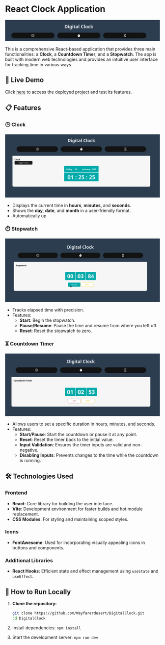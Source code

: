 # React Clock Application

![Countdown Timer](./public/screenshots/01-24.webp)

This is a comprehensive React-based application that provides three main functionalities: a **Clock**, a **Countdown Timer**, and a **Stopwatch**. The app is built with modern web technologies and provides an intuitive user interface for tracking time in various ways.

## 🚀 Live Demo

Click [here](https://digital-clock-inky-pi.vercel.app/) to access the deployed project and test its features.

## 📋 Features

### 🕒 Clock

![Countdown Timer](./public/screenshots/01-25.webp)

- Displays the current time in **hours**, **minutes**, and **seconds**.
- Shows the **day**, **date**, and **month** in a user-friendly format.
- Automatically up

### ⏱️ Stopwatch

![Countdown Timer](./public/screenshots/01-26.webp)

- Tracks elapsed time with precision.
- Features:
  - **Start**: Begin the stopwatch.
  - **Pause/Resume**: Pause the time and resume from where you left off.
  - **Reset**: Reset the stopwatch to zero.

### ⏳ Countdown Timer

![Countdown Timer](./public/screenshots/01-29.webp)

- Allows users to set a specific duration in hours, minutes, and seconds.
- Features:
  - **Start/Pause**: Start the countdown or pause it at any point.
  - **Reset**: Reset the timer back to the initial value.
  - **Input Validation**: Ensures the timer inputs are valid and non-negative.
  - **Disabling Inputs**: Prevents changes to the time while the countdown is running.

## 🛠️ Technologies Used

### Frontend

- **React**: Core library for building the user interface.
- **Vite**: Development environment for faster builds and hot module replacement.
- **CSS Modules**: For styling and maintaining scoped styles.

### Icons

- **FontAwesome**: Used for incorporating visually appealing icons in buttons and components.

### Additional Libraries

- **React Hooks**: Efficient state and effect management using `useState` and `useEffect`.

## 🚦 How to Run Locally

1. **Clone the repository:**

   ```bash
   git clone https://github.com/Wayfarerdesert/DigitalClock.git
   cd DigitalClock

   ```

2. Install dependencies:
   `npm install`

3. Start the development server:
   `npm run dev
`
